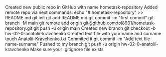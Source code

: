 Created new public repo in GitHub with name hometask-repository
Added remote repo via next commands:
    echo "# hometask-repository" >> README.md
    git init
    git add README.md
    git commit -m "first commit"
    git branch -M main
    git remote add origin git@github.com:tol8901/hometask-repository.git
    git push -u origin main
Created new branch
    git checkout -b hw-02-0-anatolii-kravchenko
Created text file with your name and surname
    touch Anatolii-Kravchenko.txt
Commited it
    git commit -m "Add text file name-surname"
Pushed to my branch
    git push -u origin hw-02-0-anatolii-kravchenko
Make sure your .gitignore file exists
    